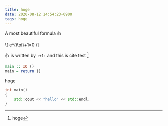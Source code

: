 ```yaml
---
title: hoge
date: 2020-08-12 14:54:23+0900
tags: hoge
---
```


A most beautiful formula :+1:

\\[
e^{i\pi}+1=0
\\]

:+1: is written by `:+1:` and this is cite test [^1]

```haskell
main :: IO ()
main = return ()
```

<!--more-->
hoge 

```cpp
int main()
{
    std::cout << "hello" << std::endl;
}
```

[^1]: hoge

